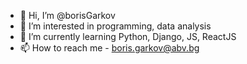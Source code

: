 - 👋 Hi, I’m @borisGarkov
- 👀 I’m interested in programming, data analysis
- 🌱 I’m currently learning Python, Django, JS, ReactJS
- 📫 How to reach me - boris.garkov@abv.bg

<!---
borisGarkov/borisGarkov is a ✨ special ✨ repository because its `README.md` (this file) appears on your GitHub profile.
You can click the Preview link to take a look at your changes.
--->
